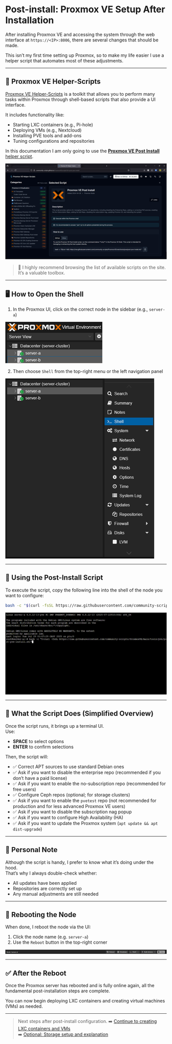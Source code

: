 # Post-install: Proxmox VE Setup After Installation

After installing Proxmox VE and accessing the system through the web interface at `https://<IP>:8006`, there are several changes that should be made.

This isn’t my first time setting up Proxmox, so to make my life easier I use a helper script that automates most of these adjustments.

---

## 🔧 Proxmox VE Helper-Scripts

[Proxmox VE Helper-Scripts](https://community-scripts.github.io/ProxmoxVE/) is a toolkit that allows you to perform many tasks within Proxmox through shell-based scripts that also provide a UI interface.

It includes functionality like:
- Starting LXC containers (e.g., Pi-hole)
- Deploying VMs (e.g., Nextcloud)
- Installing PVE tools and add-ons
- Tuning configurations and repositories

In this documentation I am only going to use the [**Proxmox VE Post Install** helper script](https://community-scripts.github.io/ProxmoxVE/scripts?id=post-pve-install).

![Helper script overview](../images/post-install/postinstall-helperscript.png)

> 🔎 I highly recommend browsing the list of available scripts on the site. It’s a valuable toolbox.

---

## 🖥️ How to Open the Shell

1. In the Proxmox UI, click on the correct node in the sidebar (e.g., `server-a`)

![Node selection](../images/post-install/postinstall-nodes.png) 

2. Then choose `Shell` from the top-right menu or the left navigation panel
 
![Open shell](../images/post-install/postinstall-shell.png)

---

## 🚀 Using the Post-Install Script

To execute the script, copy the following line into the shell of the node you want to configure:

```bash
bash -c "$(curl -fsSL https://raw.githubusercontent.com/community-scripts/ProxmoxVE/main/tools/pve/post-pve-install.sh)"
```

![Shell with script input](../images/post-install/postinstall-shellscript.png)

---

## 🧠 What the Script Does (Simplified Overview)

Once the script runs, it brings up a terminal UI.  
Use:
- **SPACE** to select options
- **ENTER** to confirm selections

Then, the script will:
- ✅ Correct APT sources to use standard Debian ones
- ✅ Ask if you want to disable the enterprise repo (recommended if you don’t have a paid license)
- ✅ Ask if you want to enable the no-subscription repo (recommended for free users)
- ✅ Configure Ceph repos (optional; for storage clusters)
- ✅ Ask if you want to enable the `pvetest` repo (not recommended for production and for less advanced Proxmox VE users)
- ✅ Ask if you want to disable the subscription nag popup
- ✅ Ask if you want to configure High Availability (HA)
- ✅ Ask if you want to update the Proxmox system (`apt update && apt dist-upgrade`)

---

## 📝 Personal Note

Although the script is handy, I prefer to know what it’s doing under the hood.  
That’s why I always double-check whether:
- All updates have been applied
- Repositories are correctly set up
- Any manual adjustments are still needed

---

## 🔄 Rebooting the Node

When done, I reboot the node via the UI:
1. Click the node name (e.g. `server-a`)
2. Use the `Reboot` button in the top-right corner

![Reboot location](../images/post-install/postinstall-reboot.png)

---

## ✅ After the Reboot

Once the Proxmox server has rebooted and is fully online again, all the fundamental post-installation steps are complete.

You can now begin deploying LXC containers and creating virtual machines (VMs) as needed.

---

> Next steps after post-install configuration.
> ➡️ [Continue to creating LXC containers and VMs](lxc-vm.md)  
> ➡️ [Optional: Storage setup and explanation](storage.md)
